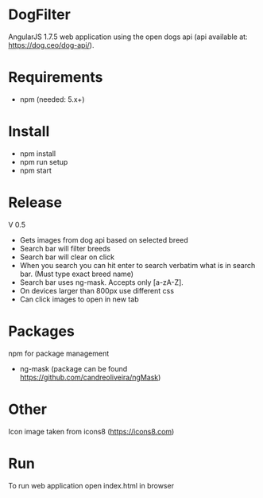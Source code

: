 # DogFilter

AngularJS 1.7.5 web application using the open dogs api (api available at: https://dog.ceo/dog-api/).

# Requirements
+ npm (needed: 5.x+)

# Install
+ npm install
+ npm run setup
+ npm start

# Release 

V 0.5
+ Gets images from dog api based on selected breed
+ Search bar will filter breeds
+ Search bar will clear on click
+ When you search you can hit enter to search verbatim what is in search bar.  (Must type exact breed name)
+ Search bar uses ng-mask.  Accepts only [a-zA-Z].
+ On devices larger than 800px use different css
+ Can click images to open in new tab

# Packages

npm for package management
+ ng-mask (package can be found https://github.com/candreoliveira/ngMask)

# Other 

Icon image taken from icons8 (https://icons8.com)

# Run
To run web application open index.html in browser
